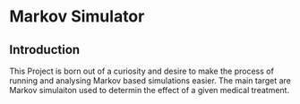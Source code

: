 # Markov Simulator

## Introduction
This Project is born out of a curiosity and desire to make the process of running and analysing Markov based simulations easier.
The main target are Markov simulaiton used to determin the effect of a given medical treatment.


